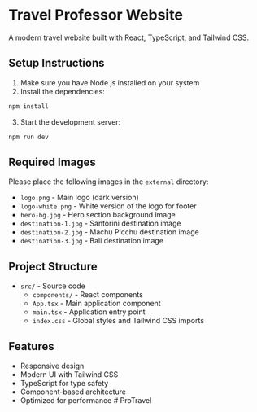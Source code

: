 # Travel Professor Website

A modern travel website built with React, TypeScript, and Tailwind CSS.

## Setup Instructions

1. Make sure you have Node.js installed on your system
2. Install the dependencies:
```bash
npm install
```

3. Start the development server:
```bash
npm run dev
```

## Required Images

Please place the following images in the `external` directory:

- `logo.png` - Main logo (dark version)
- `logo-white.png` - White version of the logo for footer
- `hero-bg.jpg` - Hero section background image
- `destination-1.jpg` - Santorini destination image
- `destination-2.jpg` - Machu Picchu destination image
- `destination-3.jpg` - Bali destination image

## Project Structure

- `src/` - Source code
  - `components/` - React components
  - `App.tsx` - Main application component
  - `main.tsx` - Application entry point
  - `index.css` - Global styles and Tailwind CSS imports

## Features

- Responsive design
- Modern UI with Tailwind CSS
- TypeScript for type safety
- Component-based architecture
- Optimized for performance #   P r o T r a v e l  
 